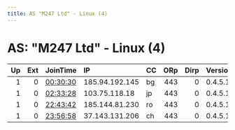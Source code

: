 ```yaml
---
title: AS "M247 Ltd" - Linux (4)
---
```


# AS: "M247 Ltd" - Linux (4)

|   Up |   Ext | JoinTime                                                                                            | IP             | CC   |   ORp |   Dirp | Version   | Contact   | Nickname   |   eFamMembers |
|-----:|------:|:----------------------------------------------------------------------------------------------------|:---------------|:-----|------:|-------:|:----------|:----------|:-----------|--------------:|
|    1 |     0 | [00:30:30](https://metrics.torproject.org/rs.html#details/FEC1238CE87C2C33C0866730D2CDD36415E9ECA7) | 185.94.192.145 | bg   |   443 |      0 | 0.4.5.10  | None      | Unnamed    |             1 |
|    1 |     0 | [02:33:28](https://metrics.torproject.org/rs.html#details/F8DAE05009B763638CDBD38190924073600B1592) | 103.75.118.18  | jp   |   443 |      0 | 0.4.5.10  | None      | Unnamed    |             1 |
|    1 |     0 | [22:43:42](https://metrics.torproject.org/rs.html#details/B8179ADC834F1380DA96F96065ECA552DB8E75EC) | 185.144.81.230 | ro   |   443 |      0 | 0.4.5.10  | None      | Unnamed    |             1 |
|    1 |     0 | [23:56:58](https://metrics.torproject.org/rs.html#details/28A540C8E608A4C6AFA4C237AEE50705C5E158A6) | 37.143.131.206 | ch   |   443 |      0 | 0.4.5.10  | None      | Unnamed    |             1 |
